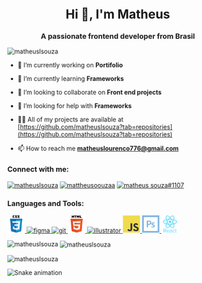 <h1 align="center">Hi 👋, I'm Matheus</h1>
<h3 align="center">A passionate frontend developer from Brasil</h3>

<p align="left"> <img src="https://komarev.com/ghpvc/?username=matheuslsouza&label=Profile%20views&color=0e75b6&style=flat" alt="matheuslsouza" /> </p>

- 🔭 I’m currently working on **Portifolio**

- 🌱 I’m currently learning **Frameworks**

- 👯 I’m looking to collaborate on **Front end projects**

- 🤝 I’m looking for help with **Frameworks**

- 👨‍💻 All of my projects are available at [https://github.com/matheuslsouza?tab=repositories](https://github.com/matheuslsouza?tab=repositories)

- 📫 How to reach me **matheuslourenco776@gmail.com**

<h3 align="left">Connect with me:</h3>
<p align="left">
<a href="https://linkedin.com/in/matheuslsouza" target="blank"><img align="center" src="https://raw.githubusercontent.com/rahuldkjain/github-profile-readme-generator/master/src/images/icons/Social/linked-in-alt.svg" alt="matheuslsouza" height="30" width="40" /></a>
<a href="https://instagram.com/mattheusoouzaa" target="blank"><img align="center" src="https://raw.githubusercontent.com/rahuldkjain/github-profile-readme-generator/master/src/images/icons/Social/instagram.svg" alt="mattheusoouzaa" height="30" width="40" /></a>
<a href="https://discord.gg/matheus souza#1107" target="blank"><img align="center" src="https://raw.githubusercontent.com/rahuldkjain/github-profile-readme-generator/master/src/images/icons/Social/discord.svg" alt="matheus souza#1107" height="30" width="40" /></a>
</p>

<h3 align="left">Languages and Tools:</h3>
<p align="left"> <a href="https://www.w3schools.com/css/" target="_blank" rel="noreferrer"> <img src="https://raw.githubusercontent.com/devicons/devicon/master/icons/css3/css3-original-wordmark.svg" alt="css3" width="40" height="40"/> </a> <a href="https://www.figma.com/" target="_blank" rel="noreferrer"> <img src="https://www.vectorlogo.zone/logos/figma/figma-icon.svg" alt="figma" width="40" height="40"/> </a> <a href="https://git-scm.com/" target="_blank" rel="noreferrer"> <img src="https://www.vectorlogo.zone/logos/git-scm/git-scm-icon.svg" alt="git" width="40" height="40"/> </a> <a href="https://www.w3.org/html/" target="_blank" rel="noreferrer"> <img src="https://raw.githubusercontent.com/devicons/devicon/master/icons/html5/html5-original-wordmark.svg" alt="html5" width="40" height="40"/> </a> <a href="https://www.adobe.com/in/products/illustrator.html" target="_blank" rel="noreferrer"> <img src="https://www.vectorlogo.zone/logos/adobe_illustrator/adobe_illustrator-icon.svg" alt="illustrator" width="40" height="40"/> </a> <a href="https://developer.mozilla.org/en-US/docs/Web/JavaScript" target="_blank" rel="noreferrer"> <img src="https://raw.githubusercontent.com/devicons/devicon/master/icons/javascript/javascript-original.svg" alt="javascript" width="40" height="40"/> </a> <a href="https://www.photoshop.com/en" target="_blank" rel="noreferrer"> <img src="https://raw.githubusercontent.com/devicons/devicon/master/icons/photoshop/photoshop-line.svg" alt="photoshop" width="40" height="40"/> </a> <a href="https://reactjs.org/" target="_blank" rel="noreferrer"> <img src="https://raw.githubusercontent.com/devicons/devicon/master/icons/react/react-original-wordmark.svg" alt="react" width="40" height="40"/> </a> </p>

<p><img align="left" src="https://github-readme-stats.vercel.app/api/top-langs?username=matheuslsouza&show_icons=true&locale=en&layout=compact" alt="matheuslsouza" /></p>

<p>&nbsp;<img align="center" src="https://github-readme-stats.vercel.app/api?username=matheuslsouza&show_icons=true&locale=en" alt="matheuslsouza" /></p>

<p><img align="center" src="https://github-readme-streak-stats.herokuapp.com/?user=matheuslsouza&" alt="matheuslsouza" /></p>

 
  ![Snake animation](https://github.com/matheuslsouza/matheuslsouza/blob/output/github-contribution-grid-snake.svg)
 
</div>
